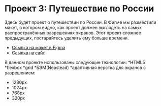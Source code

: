 # Проект 3: Путешествие по России

Здесь будет проект о путешествии по России.
В Фигме мы разместили макет, в котором видно, как проект должен выглядеть на самых распространённых разрешениях экранов.
Этот проект сложнее предыдущих, постарайтесь уделить ему больше времени.

* [Ссылка на макет в Figma](https://www.figma.com/file/OyRWEjU6wBwRe1hapzQoLx/Sprint-3%3A-Russia-%2F-desktop-%2B-mobile?node-id=28503%3A0)
* [Ссылка на сайт](https://anastasiastreltsova.github.io/russian-travel/index.html) 

В данном проекте использованы следующие технологии:
*HTML5
*flexbox
*grid
*БЭМ(Neastead)
*адаптивная верстка для экранов с разрешением:
* 1280px
* 1024px
* 768px
* 320px
